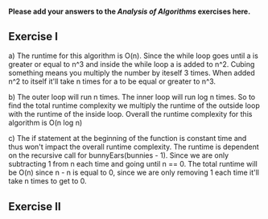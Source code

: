 #### Please add your answers to the **_Analysis of Algorithms_** exercises here.

## Exercise I

a) The runtime for this algorithm is O(n). Since the while loop goes until a is greater or equal to n^3 and inside the while loop a is added to n^2. Cubing something means you multiply the number by iteself 3 times. When added n^2 to itself it'll take n times for a to be equal or greater to n^3.

b) The outer loop will run n times. The inner loop will run log n times. So to find the total runtime complexity we multiply the runtime of the outside loop with the runtime of the inside loop. Overall the runtime complexity for this algorithm is O(n log n)

c) The if statement at the beginning of the function is constant time and thus won't impact the overall runtime complexity. The runtime is dependent on the recursive call for bunnyEars(bunnies - 1). Since we are only subtracting 1 from n each time and going until n == 0. The total runtime will be O(n) since n - n is equal to 0, since we are only removing 1 each time it'll take n times to get to 0.

## Exercise II
